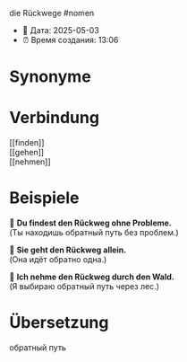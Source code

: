 die Rückwege
#nomen
- 📍 Дата: 2025-05-03
- ⏰ Время создания: 13:06
# Synonyme

# Verbindung 
[[finden]]  
[[gehen]]  
[[nehmen]]
# Beispiele
🔹 **Du findest den Rückweg ohne Probleme.**  
(Ты находишь обратный путь без проблем.)

🔹 **Sie geht den Rückweg allein.**  
(Она идёт обратно одна.)

🔹 **Ich nehme den Rückweg durch den Wald.**  
(Я выбираю обратный путь через лес.)
# Übersetzung
обратный путь